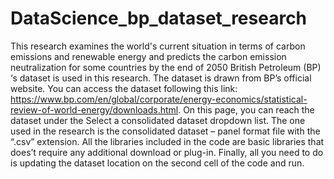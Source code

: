 # DataScience_bp_dataset_research
This research examines the world's current situation in terms of carbon emissions and renewable energy and predicts the carbon emission neutralization for some countries by the end of 2050
British Petroleum (BP) ‘s dataset is used in this research. The dataset is drawn from BP’s official website. You can access the dataset following this link: https://www.bp.com/en/global/corporate/energy-economics/statistical-review-of-world-energy/downloads.html. On this page, you can reach the dataset under the Select a consolidated dataset dropdown list. The one used in the research is the consolidated dataset – panel format file with the “.csv” extension. 
All the libraries included in the code are basic libraries that does’t require any additional download or plug-in. 
Finally, all you need to do is updating the dataset location on the second cell of the code and run.

